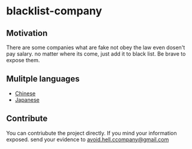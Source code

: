 # blacklist-company

## Motivation
There are some companies what are fake not obey the law even dosen't pay salary.
no matter where its come, just add it to black list. Be brave to expose them.

## Mulitple languages
* [Chinese]()
* [Japanese]()

## Contribute
You can contriubute the project directly. If you mind your information exposed.
send your evidence to [avoid.hell.ccompany@gmail.com](avoid.hell.ccompany@gmail.com)
